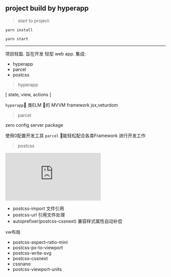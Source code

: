 ## project build by hyperapp

> start to project:

```shell
yarn install

yarn start
```

---
项目轻盈. 旨在开发 轻型 web app.
集成:
- hyperapp
- parcel
- postcss

> hyperapp

 [ state, view, actions ]

`hyperapp` 类ELM 的 MVVM framework
jsx,veturdom

> parcel

zero config server package

使用0配置开发工具 `parcel` 能轻松配合各类Framework 进行开发工作

> postcss

![post 配置方案](https://www.w3cplus.com/mobile/vw-layout-in-vue.html)

- postcss-import 文件引用
- postcss-url 引用文件处理
- autoprefixer(postcss-cssnext) 兼容样式属性自动补偿

vw布局

- postcss-aspect-ratio-mini
- postcss-px-to-viewport
- postcss-write-svg
- postcss-cssnext
- cssnano
- postcss-viewport-units
